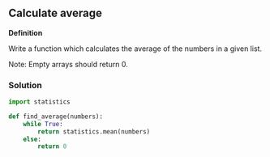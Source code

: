 ## Calculate average

**Definition**

Write a function which calculates the average of the numbers in a given list.

Note: Empty arrays should return 0.


### Solution

```python
import statistics

def find_average(numbers):
    while True:
        return statistics.mean(numbers)
    else:
        return 0 
```
        
